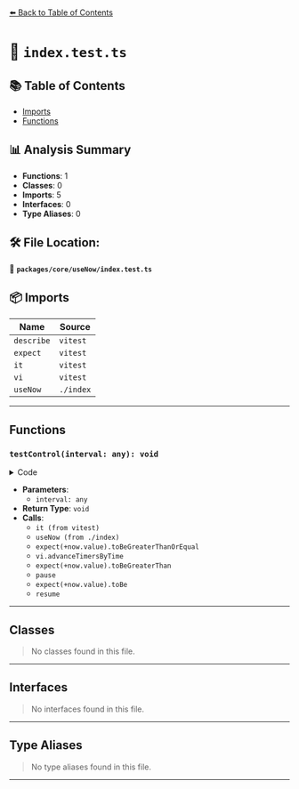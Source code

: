 [⬅️ Back to Table of Contents](../../../index.md)

# 📄 `index.test.ts`

## 📚 Table of Contents

- [Imports](#imports)
- [Functions](#functions)

## 📊 Analysis Summary

- **Functions**: 1
- **Classes**: 0
- **Imports**: 5
- **Interfaces**: 0
- **Type Aliases**: 0

## 🛠️ File Location:
📂 **`packages/core/useNow/index.test.ts`**

## 📦 Imports

| Name | Source |
|------|--------|
| `describe` | `vitest` |
| `expect` | `vitest` |
| `it` | `vitest` |
| `vi` | `vitest` |
| `useNow` | `./index` |


---

## Functions

### `testControl(interval: any): void`

<details><summary>Code</summary>

```ts
function testControl(interval: any) {
    it(`should control now timestamp by ${interval}`, async () => {
      let initial = +new Date()
      const { now, pause, resume } = useNow({ controls: true, interval })

      expect(+now.value).toBeGreaterThanOrEqual(initial)

      vi.advanceTimersByTime(50)

      expect(+now.value).toBeGreaterThan(initial)

      initial = +now.value

      pause()
      vi.advanceTimersByTime(50)

      expect(+now.value).toBe(initial)

      resume()
      vi.advanceTimersByTime(50)

      expect(+now.value).toBeGreaterThan(initial)
    })
  }
```
</details>

- **Parameters**:
  - `interval: any`
- **Return Type**: `void`
- **Calls**:
  - `it (from vitest)`
  - `useNow (from ./index)`
  - `expect(+now.value).toBeGreaterThanOrEqual`
  - `vi.advanceTimersByTime`
  - `expect(+now.value).toBeGreaterThan`
  - `pause`
  - `expect(+now.value).toBe`
  - `resume`

---

## Classes

> No classes found in this file.


---

## Interfaces

> No interfaces found in this file.


---

## Type Aliases

> No type aliases found in this file.


---